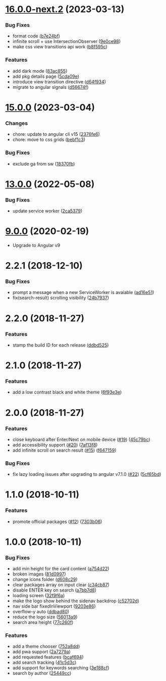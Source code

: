 

# [16.0.0-next.2](https://github.com/ngxtools/ngx.tools/compare/15.0.0...16.0.0-next.2) (2023-03-13)


### Bug Fixes

* format code ([b7e24bf](https://github.com/ngxtools/ngx.tools/commit/b7e24bfab7523b1b63f5fe7975382fca3f97880c))
* infinite scroll + use IntersectionObserver ([9e0ce98](https://github.com/ngxtools/ngx.tools/commit/9e0ce98b5e16a458864f9700af74cee7e2399440))
* make css view transitions api work ([b8f595c](https://github.com/ngxtools/ngx.tools/commit/b8f595cf47db68fb1abad934246a725cb658ecd9))


### Features

* add dark mode ([83ac855](https://github.com/ngxtools/ngx.tools/commit/83ac855432f68298f45947cde00f8f2af8279d3d))
* add pkg details page ([5cda09e](https://github.com/ngxtools/ngx.tools/commit/5cda09efbde622df632adb269179ca092832c24c))
* introduce view transition directive ([d64f934](https://github.com/ngxtools/ngx.tools/commit/d64f934d1364d1405aefa25bcf1796b27a425469))
* migrate to angular signals ([d56674f](https://github.com/ngxtools/ngx.tools/commit/d56674f24ba9037fc5a3b0748849269d0b1b3f9f))

# [15.0.0](https://github.com/ngxtools/ngx.tools/compare/13.0.0...15.0.0) (2023-03-04)

### Changes

* chore: update to angular cli v15 ([2376fe6](https://github.com/ngxtools/ngx.tools/commit/2376fe63424f6692b69ac988b08c869d1c837795))
* chore: move to css grids ([bebf1c3](https://github.com/ngxtools/ngx.tools/commit/bebf1c3606d98c8ca5697b3b02b0f1e000d770a1))

### Bug Fixes

* exclude ga from sw ([18370fb](https://github.com/ngxtools/ngx.tools/commit/18370fb8340943a3584892b26a8937dd53198a35))

# [13.0.0](https://github.com/ngxtools/ngx.tools/compare/9.0.0...13.0.0) (2022-05-08)


### Bug Fixes

* update service worker ([2ca5379](https://github.com/ngxtools/ngx.tools/commit/2ca5379cccc0958dc83ba96fca3f00523b0156ca))

# [9.0.0](https://github.com/ngxtools/ngx.tools/compare/2.7.1...9.0.0) (2020-02-19)

* Upgrade to Angular v9

<a name="2.2.1"></a>
# 2.2.1 (2018-12-10)

### Bug Fixes

* prompt a message when a new ServiceWorker is avaiable ([ad16e51](https://github.com/ngxtools/ngx.tools/commit/ad16e51))
* fix(search-result) scrolling visibility ([24b7937](https://github.com/ngxtools/ngx.tools/commit/24b7937))

<a name="2.2.0"></a>
# 2.2.0 (2018-11-27)

### Features

* stamp the build ID for each release ([ddbd525](https://github.com/ngxtools/ngx.tools/commit/ddbd525))

<a name="2.1.0"></a>
# 2.1.0 (2018-11-27)

### Features

* add a low contrast black and white theme ([6f93e3e](https://github.com/ngxtools/ngx.tools/commit/6f93e3e))

<a name="2.0.0"></a>
# 2.0.0 (2018-11-27)

### Features

* close keyboard after Enter/Next on mobile device ([#19](https://github.com/ngxtools/ngx.tools/issues/19)) ([45c79bc](https://github.com/ngxtools/ngx.tools/commit/45c79bc))
* add accessibility support ([#20](https://github.com/ngxtools/ngx.tools/issues/20)) ([7af13f8](https://github.com/ngxtools/ngx.tools/commit/7af13f8))
* add infinite scroll on search result ([#15](https://github.com/ngxtools/ngx.tools/issues/15)) ([f647159](https://github.com/ngxtools/ngx.tools/commit/f647159))


### Bug Fixes

* fix lazy loading issues after upgrading to angular v7.1.0 ([#22](https://github.com/ngxtools/ngx.tools/issues/22)) ([5cf65bd](https://github.com/ngxtools/ngx.tools/commit/5cf65bd))

<a name="1.1.0"></a>
# 1.1.0 (2018-10-11)

### Features

* promote official packages ([#12](https://github.com/ngxtools/ngx.tools/issues/12)) ([7303b06](https://github.com/ngxtools/ngx.tools/commit/7303b06))

<a name="1.0.0"></a>
# 1.0.0 (2018-10-11)


### Bug Fixes

* add min height for the card content ([a754d22](https://github.com/ngxtools/ngx.tools/commit/a754d22))
* broken images ([81d0997](https://github.com/ngxtools/ngx.tools/commit/81d0997))
* change icons folder ([d608c29](https://github.com/ngxtools/ngx.tools/commit/d608c29))
* clear packages array on input clear ([c34cb87](https://github.com/ngxtools/ngx.tools/commit/c34cb87))
* disable ENTER key on search ([a7bb7d8](https://github.com/ngxtools/ngx.tools/commit/a7bb7d8))
* loading screen ([32f9f6a](https://github.com/ngxtools/ngx.tools/commit/32f9f6a))
* make the logo show behind the sidenav backdrop ([c52702d](https://github.com/ngxtools/ngx.tools/commit/c52702d))
* nav side bar fixedInViewport ([9203e86](https://github.com/ngxtools/ngx.tools/commit/9203e86))
* overflow-y auto ([ddbad80](https://github.com/ngxtools/ngx.tools/commit/ddbad80))
* reduce the logo size ([56013a9](https://github.com/ngxtools/ngx.tools/commit/56013a9))
* search area height ([77c260f](https://github.com/ngxtools/ngx.tools/commit/77c260f))


### Features

* add a theme chooser ([752a8dd](https://github.com/ngxtools/ngx.tools/commit/752a8dd))
* add pwa support ([2a7279a](https://github.com/ngxtools/ngx.tools/commit/2a7279a))
* add requested features ([bcaf694](https://github.com/ngxtools/ngx.tools/commit/bcaf694))
* add search tracking ([41c5d3c](https://github.com/ngxtools/ngx.tools/commit/41c5d3c))
* add support for keywords searching ([3e188cf](https://github.com/ngxtools/ngx.tools/commit/3e188cf))
* search by author ([25449cc](https://github.com/ngxtools/ngx.tools/commit/25449cc))